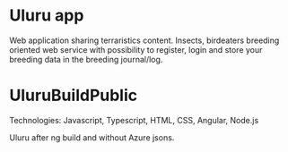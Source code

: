# Uluru app

Web application sharing terraristics content. Insects, birdeaters breeding oriented web service with possibility to register, login and store your breeding data in the breeding journal/log.

# UluruBuildPublic

Technologies: Javascript, Typescript, HTML, CSS, Angular, Node.js

Uluru after ng build and without Azure jsons.
